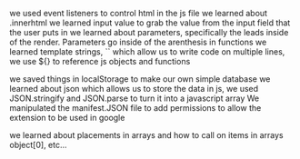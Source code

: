 we used event listeners to control html in the js file
we learned about .innerhtml 
we learned input value to grab the value from the input field that the user puts in
we learned about parameters, specifically the leads inside  of the render. Parameters go inside of the arenthesis in functions
we learned template strings, `` which allow us to write code on multiple lines, we use ${} to reference js objects and functions

we saved things in localStorage to make our own simple database
we learned about json which allows us to store the data in js, we used JSON.stringify and JSON.parse to turn it into a javascript array
We manipulated the manifest.JSON file to add permissions to allow the extension to be used in google

we learned about placements in arrays and how to call on items in arrays object[0], etc...

